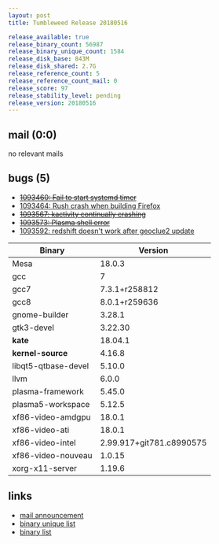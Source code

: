 ```yaml
---
layout: post
title: Tumbleweed Release 20180516

release_available: true
release_binary_count: 56987
release_binary_unique_count: 1584
release_disk_base: 843M
release_disk_shared: 2.7G
release_reference_count: 5
release_reference_count_mail: 0
release_score: 97
release_stability_level: pending
release_version: 20180516
---
```


## mail (0:0)

no relevant mails

## bugs (5)

<!--more-->

- ~~[1093460: Fail to start systemd timer](https://bugzilla.opensuse.org/show_bug.cgi?id=1093460)~~
- [1093464: Rush crash when building Firefox](https://bugzilla.opensuse.org/show_bug.cgi?id=1093464)
- ~~[1093567: kactivity continually crashing](https://bugzilla.opensuse.org/show_bug.cgi?id=1093567)~~
- ~~[1093573: Plasma shell error](https://bugzilla.opensuse.org/show_bug.cgi?id=1093573)~~
- [1093592: redshift doesn't work after geoclue2 update](https://bugzilla.opensuse.org/show_bug.cgi?id=1093592)

Binary | Version
--- | ---
Mesa | 18.0.3
gcc | 7
gcc7 | 7.3.1+r258812
gcc8 | 8.0.1+r259636
gnome-builder | 3.28.1
gtk3-devel | 3.22.30
**kate** | 18.04.1
**kernel-source** | 4.16.8
libqt5-qtbase-devel | 5.10.0
llvm | 6.0.0
plasma-framework | 5.45.0
plasma5-workspace | 5.12.5
xf86-video-amdgpu | 18.0.1
xf86-video-ati | 18.0.1
xf86-video-intel | 2.99.917+git781.c8990575
xf86-video-nouveau | 1.0.15
xorg-x11-server | 1.19.6

## links

- [mail announcement](https://lists.opensuse.org/opensuse-factory/2018-05/msg00213.html)
- [binary unique list](http://download.tumbleweed.boombatower.com/20180516/rpm.unique.list)
- [binary list](http://download.tumbleweed.boombatower.com/20180516/rpm.list)
